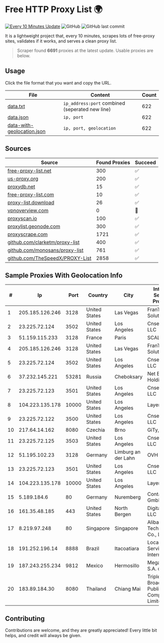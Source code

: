 
# Free HTTP Proxy List 🌍

[![Every 10 Minutes Update](https://github.com/mertguvencli/http-proxy-list/actions/workflows/main.yml/badge.svg?branch=main)](https://github.com/mertguvencli/http-proxy-list/actions/workflows/main.yml)
![GitHub](https://img.shields.io/github/license/mertguvencli/http-proxy-list)
![GitHub last commit](https://img.shields.io/github/last-commit/mertguvencli/http-proxy-list)

It is a lightweight project that, every 10 minutes, scrapes lots of free-proxy sites, validates if it works, and serves a clean proxy list.


> Scraper found **6691** proxies at the latest update. Usable proxies are below.

## Usage

Click the file format that you want and copy the URL.


|File|Content|Count|
|----|-------|-----|
|[data.txt](https://raw.githubusercontent.com/mertguvencli/http-proxy-list/main/proxy-list/data.txt)|`ip_address:port` combined (seperated new line)|622|
|[data.json](https://raw.githubusercontent.com/mertguvencli/http-proxy-list/main/proxy-list/data.json)|`ip, port`|622|
|[data-with-geolocation.json](https://raw.githubusercontent.com/mertguvencli/http-proxy-list/main/proxy-list/data-with-geolocation.json)|`ip, port, geolocation`|622|

## Sources

|Source|Found Proxies|Succeed|
|------|-------------|-------|
|[free-proxy-list.net](https://free-proxy-list.net)|300|✅|
|[us-proxy.org](https://www.us-proxy.org)|200|✅|
|[proxydb.net](http://proxydb.net)|15|✅|
|[free-proxy-list.com](https://free-proxy-list.com/?page=&port=&type%5B%5D=http&type%5B%5D=https&up_time=0&search=Search)|10|✅|
|[proxy-list.download](https://www.proxy-list.download/HTTP)|26|✅|
|[vpnoverview.com](https://vpnoverview.com/privacy/anonymous-browsing/free-proxy-servers)|0|🚫|
|[proxyscan.io](https://www.proxyscan.io)|100|✅|
|[proxylist.geonode.com](https://proxylist.geonode.com/api/proxy-list?limit=300&page=1&sort_by=lastChecked&sort_type=desc&protocols=http,https)|300|✅|
|[proxyscrape.com](https://api.proxyscrape.com/v2/?request=displayproxies&protocol=http&timeout=10000&country=all&ssl=all&anonymity=all)|1721|✅|
|[github.com/clarketm/proxy-list](https://raw.githubusercontent.com/clarketm/proxy-list/master/proxy-list-raw.txt)|400|✅|
|[github.com/monosans/proxy-list](https://raw.githubusercontent.com/monosans/proxy-list/main/proxies/http.txt)|761|✅|
|[github.com/TheSpeedX/PROXY-List](https://raw.githubusercontent.com/TheSpeedX/PROXY-List/master/http.txt)|2858|✅|


## Sample Proxies With Geolocation Info

|#|Ip|Port|Country|City|Internet Service Provider|
|-|--|----|-------|----|-------------------------|
|1|205.185.126.246|3128|United States|Las Vegas|FranTech Solutions|
|2|23.225.72.124|3502|United States|Los Angeles|Cnservers LLC|
|3|51.159.115.233|3128|France|Paris|SCALEWAY|
|4|205.185.126.246|3128|United States|Las Vegas|FranTech Solutions|
|5|23.225.72.124|3502|United States|Los Angeles|Cnservers LLC|
|6|37.232.145.221|53281|Russia|Cheboksary|Net By Net Holding LLC|
|7|23.225.72.123|3501|United States|Los Angeles|Cnservers LLC|
|8|104.223.135.178|10000|United States|Los Angeles|LayerHost|
|9|23.225.72.122|3500|United States|Los Angeles|Cnservers LLC|
|10|217.64.14.162|8080|Czechia|Brno|GiTy, a.s.|
|11|23.225.72.125|3503|United States|Los Angeles|Cnservers LLC|
|12|51.195.102.23|3128|Germany|Limburg an der Lahn|OVH SAS|
|13|23.225.72.123|3501|United States|Los Angeles|Cnservers LLC|
|14|104.223.135.178|10000|United States|Los Angeles|LayerHost|
|15|5.189.184.6|80|Germany|Nuremberg|Contabo GmbH|
|16|161.35.48.185|443|United States|North Bergen|DigitalOcean, LLC|
|17|8.219.97.248|80|Singapore|Singapore|Alibaba (US) Technology Co., Ltd.|
|18|191.252.196.14|8888|Brazil|Itacoatiara|Locaweb Serviços de Internet S/A|
|19|187.243.255.234|9812|Mexico|Hermosillo|Mega Cable, S.A. de C.V.|
|20|183.89.184.30|8080|Thailand|Chiang Mai|Triple T Broadband Public Company Limited|



## Contributing

Contributions are welcome, and they are greatly appreciated! Every
little bit helps, and credit will always be given.

